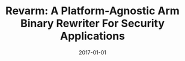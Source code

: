 ---
title: "Revarm: A Platform-Agnostic Arm Binary Rewriter For Security Applications"
date: 2017-01-01
venue: "Proceedings of the 33rd Annual Computer Security Applications Conference, Orlando, FL, USA, December 4-8, 2017"
paperurl: https://doi.org/10.1145/3134600.3134627
authors: "Taegyu Kim, Chung Hwan Kim, Hongjun Choi, Yonghwi Kwon, Brendan Saltaformaggio, Xiangyu Zhang and Dongyan Xu"
awards: ""
---
